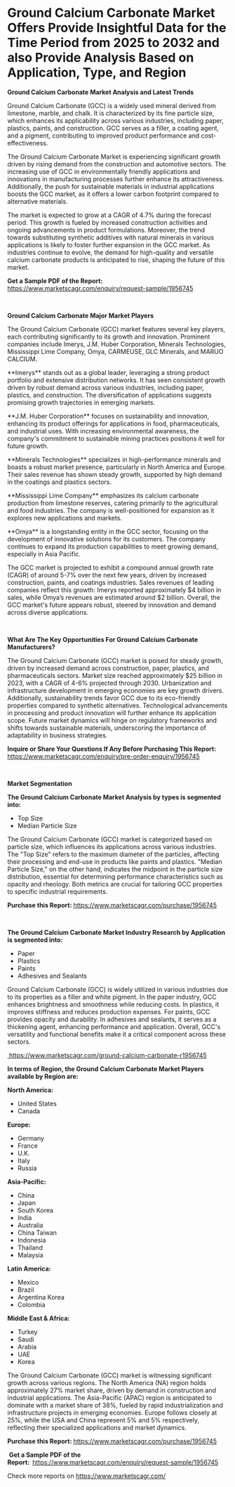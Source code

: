 <p><h1>Ground Calcium Carbonate Market Offers Provide Insightful Data for the Time Period from 2025 to 2032 and also Provide Analysis Based on Application, Type, and Region</h1></p><p><strong>Ground Calcium Carbonate Market Analysis and Latest Trends</strong></p>
<p><p>Ground Calcium Carbonate (GCC) is a widely used mineral derived from limestone, marble, and chalk. It is characterized by its fine particle size, which enhances its applicability across various industries, including paper, plastics, paints, and construction. GCC serves as a filler, a coating agent, and a pigment, contributing to improved product performance and cost-effectiveness.</p><p>The Ground Calcium Carbonate Market is experiencing significant growth driven by rising demand from the construction and automotive sectors. The increasing use of GCC in environmentally friendly applications and innovations in manufacturing processes further enhance its attractiveness. Additionally, the push for sustainable materials in industrial applications boosts the GCC market, as it offers a lower carbon footprint compared to alternative materials.</p><p>The market is expected to grow at a CAGR of 4.7% during the forecast period. This growth is fueled by increased construction activities and ongoing advancements in product formulations. Moreover, the trend towards substituting synthetic additives with natural minerals in various applications is likely to foster further expansion in the GCC market. As industries continue to evolve, the demand for high-quality and versatile calcium carbonate products is anticipated to rise, shaping the future of this market.</p></p>
<p><strong>Get a Sample PDF of the Report:&nbsp;</strong> <a href="https://www.marketscagr.com/enquiry/request-sample/1956745?utm_campaign=1895&utm_medium=2&utm_source=Github&utm_content=ia&utm_term=30012025&utm_id=ground-calcium-carbonate">https://www.marketscagr.com/enquiry/request-sample/1956745</a></p>
<p>&nbsp;</p>
<p><strong>Ground Calcium Carbonate Major Market Players</strong></p>
<p><p>The Ground Calcium Carbonate (GCC) market features several key players, each contributing significantly to its growth and innovation. Prominent companies include Imerys, J.M. Huber Corporation, Minerals Technologies, Mississippi Lime Company, Omya, CARMEUSE, GLC Minerals, and MARUO CALCIUM.</p><p>**Imerys** stands out as a global leader, leveraging a strong product portfolio and extensive distribution networks. It has seen consistent growth driven by robust demand across various industries, including paper, plastics, and construction. The diversification of applications suggests promising growth trajectories in emerging markets.</p><p>**J.M. Huber Corporation** focuses on sustainability and innovation, enhancing its product offerings for applications in food, pharmaceuticals, and industrial uses. With increasing environmental awareness, the company's commitment to sustainable mining practices positions it well for future growth.</p><p>**Minerals Technologies** specializes in high-performance minerals and boasts a robust market presence, particularly in North America and Europe. Their sales revenue has shown steady growth, supported by high demand in the coatings and plastics sectors.</p><p>**Mississippi Lime Company** emphasizes its calcium carbonate production from limestone reserves, catering primarily to the agricultural and food industries. The company is well-positioned for expansion as it explores new applications and markets.</p><p>**Omya** is a longstanding entity in the GCC sector, focusing on the development of innovative solutions for its customers. The company continues to expand its production capabilities to meet growing demand, especially in Asia Pacific.</p><p>The GCC market is projected to exhibit a compound annual growth rate (CAGR) of around 5-7% over the next few years, driven by increased construction, paints, and coatings industries. Sales revenues of leading companies reflect this growth: Imerys reported approximately $4 billion in sales, while Omya’s revenues are estimated around $2 billion. Overall, the GCC market's future appears robust, steered by innovation and demand across diverse applications.</p></p>
<p>&nbsp;</p>
<p><strong>What Are The Key Opportunities For Ground Calcium Carbonate Manufacturers?</strong></p>
<p><p>The Ground Calcium Carbonate (GCC) market is poised for steady growth, driven by increased demand across construction, paper, plastics, and pharmaceuticals sectors. Market size reached approximately $25 billion in 2023, with a CAGR of 4-6% projected through 2030. Urbanization and infrastructure development in emerging economies are key growth drivers. Additionally, sustainability trends favor GCC due to its eco-friendly properties compared to synthetic alternatives. Technological advancements in processing and product innovation will further enhance its application scope. Future market dynamics will hinge on regulatory frameworks and shifts towards sustainable materials, underscoring the importance of adaptability in business strategies.</p></p>
<p><strong>Inquire or Share Your Questions If Any Before Purchasing This Report:</strong> <a href="https://www.marketscagr.com/enquiry/pre-order-enquiry/1956745?utm_campaign=1895&utm_medium=2&utm_source=Github&utm_content=ia&utm_term=30012025&utm_id=ground-calcium-carbonate">https://www.marketscagr.com/enquiry/pre-order-enquiry/1956745</a></p>
<p>&nbsp;</p>
<p><strong>Market Segmentation</strong></p>
<p><strong>The Ground Calcium Carbonate Market Analysis by types is segmented into:</strong></p>
<p><ul><li>Top Size</li><li>Median Particle Size</li></ul></p>
<p><p>The Ground Calcium Carbonate (GCC) market is categorized based on particle size, which influences its applications across various industries. The "Top Size" refers to the maximum diameter of the particles, affecting their processing and end-use in products like paints and plastics. "Median Particle Size," on the other hand, indicates the midpoint in the particle size distribution, essential for determining performance characteristics such as opacity and rheology. Both metrics are crucial for tailoring GCC properties to specific industrial requirements.</p></p>
<p><strong>Purchase this Report:&nbsp;</strong><a href="https://www.marketscagr.com/purchase/1956745?utm_campaign=1895&utm_medium=2&utm_source=Github&utm_content=ia&utm_term=30012025&utm_id=ground-calcium-carbonate">https://www.marketscagr.com/purchase/1956745</a></p>
<p>&nbsp;</p>
<p><strong>The Ground Calcium Carbonate Market Industry Research by Application is segmented into:</strong></p>
<p><ul><li>Paper</li><li>Plastics</li><li>Paints</li><li>Adhesives and Sealants</li></ul></p>
<p><p>Ground Calcium Carbonate (GCC) is widely utilized in various industries due to its properties as a filler and white pigment. In the paper industry, GCC enhances brightness and smoothness while reducing costs. In plastics, it improves stiffness and reduces production expenses. For paints, GCC provides opacity and durability. In adhesives and sealants, it serves as a thickening agent, enhancing performance and application. Overall, GCC's versatility and functional benefits make it a critical component across these sectors.</p></p>
<p><a href="https://www.marketscagr.com/ground-calcium-carbonate-r1956745?utm_campaign=1895&utm_medium=2&utm_source=Github&utm_content=ia&utm_term=30012025&utm_id=ground-calcium-carbonate">&nbsp;https://www.marketscagr.com/ground-calcium-carbonate-r1956745</a></p>
<p><strong>In terms of Region, the Ground Calcium Carbonate Market Players available by Region are:</strong></p>
<p>
    <p> <strong> North America: </strong>
        <ul>
            <li>United States</li>
            <li>Canada</li>
        </ul>
        </p> 
    <p> <strong> Europe: </strong>
        <ul>
            <li>Germany</li>
            <li>France</li>
            <li>U.K.</li>
            <li>Italy</li>
            <li>Russia</li>
        </ul>
        </p> 
    <p> <strong> Asia-Pacific: </strong>
        <ul>
            <li>China</li>
            <li>Japan</li>
            <li>South Korea</li>
            <li>India</li>
            <li>Australia</li>
            <li>China Taiwan</li>
            <li>Indonesia</li>
            <li>Thailand</li>
            <li>Malaysia</li>
        </ul>
        </p> 
    <p> <strong> Latin America: </strong>
        <ul>
            <li>Mexico</li>
            <li>Brazil</li>
            <li>Argentina Korea</li>
            <li>Colombia</li>
        </ul>
        </p> 
    <p> <strong> Middle East & Africa: </strong>
        <ul>
            <li>Turkey</li>
            <li>Saudi</li>
            <li>Arabia</li>
            <li>UAE</li>
            <li>Korea</li>
        </ul>
    </p>
    </p>
<p><p>The Ground Calcium Carbonate (GCC) market is witnessing significant growth across various regions. The North America (NA) region holds approximately 27% market share, driven by demand in construction and industrial applications. The Asia-Pacific (APAC) region is anticipated to dominate with a market share of 38%, fueled by rapid industrialization and infrastructure projects in emerging economies. Europe follows closely at 25%, while the USA and China represent 5% and 5% respectively, reflecting their specialized applications and market dynamics.</p></p>
<p><strong>Purchase this Report: </strong><a href="https://www.marketscagr.com/purchase/1956745?utm_campaign=1895&utm_medium=2&utm_source=Github&utm_content=ia&utm_term=30012025&utm_id=ground-calcium-carbonate">https://www.marketscagr.com/purchase/1956745</a></p>
<p>&nbsp;<strong>Get a Sample PDF of the Report:&nbsp;&nbsp;</strong><a href="https://www.marketscagr.com/enquiry/request-sample/1956745?utm_campaign=1895&utm_medium=2&utm_source=Github&utm_content=ia&utm_term=30012025&utm_id=ground-calcium-carbonate">https://www.marketscagr.com/enquiry/request-sample/1956745</a></p>
<p><strong></strong></p>
<p>Check more reports on <a href="https://www.marketscagr.com/?utm_campaign=1895&utm_medium=2&utm_source=Github&utm_content=ia&utm_term=30012025&utm_id=ground-calcium-carbonate">https://www.marketscagr.com/</a></p>